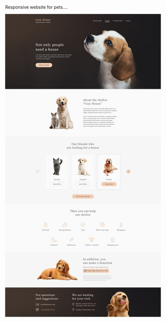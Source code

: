 Responsive website for pets....

![image alt](https://github.com/chaitu999projects/Responsive-pets-website/blob/47287acde683f64cd02c7978ac8c5796a8ca97ff/main_png%20by%20Vinnie%20Brasco.jpeg)
